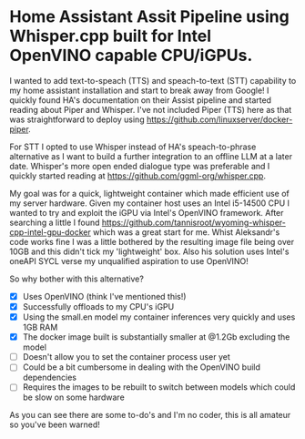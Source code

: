 # Home Assistant Assit Pipeline using Whisper.cpp built for Intel OpenVINO capable CPU/iGPUs.

I wanted to add text-to-speach (TTS) and speach-to-text (STT) capability to my home assistant installation and start to break away from Google!  I quickly found HA's documentation on their Assist pipeline and started reading about Piper and Whisper.  I've not included Piper (TTS) here as that was straightforward to deploy using https://github.com/linuxserver/docker-piper.

For STT I opted to use Whisper instead of HA's speach-to-phrase alternative as I want to build a further integration to an offline LLM at a later date.  Whisper's more open ended dialogue type was preferable and I quickly started reading at https://github.com/ggml-org/whisper.cpp.

My goal was for a quick, lightweight container which made efficient use of my server hardware.  Given my container host uses an Intel i5-14500 CPU I wanted to try and exploit the iGPU via Intel's OpenVINO framework.  After searching a little I found https://github.com/tannisroot/wyoming-whisper-cpp-intel-gpu-docker which was a great start for me.  Whist Aleksandr's code works fine I was a little bothered by the resulting image file being over 10GB and this didn't tick my 'lightweight' box.  Also his solution uses Intel's oneAPI SYCL verse my unqualified aspiration to use OpenVINO!

So why bother with this alternative?
- [x] Uses OpenVINO (think I've mentioned this!)
- [x] Successfully offloads to my CPU's iGPU
- [x] Using the small.en model my container inferences very quickly and uses 1GB RAM
- [x] The docker image built is substantially smaller at @1.2Gb excluding the model
- [ ] Doesn't allow you to set the container process user yet
- [ ] Could be a bit cumbersome in dealing with the OpenVINO build dependencies
- [ ] Requires the images to be rebuilt to switch between models which could be slow on some hardware

As you can see there are some to-do's and I'm no coder, this is all amateur so you've been warned!